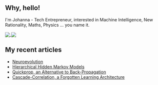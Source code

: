 ## Why, hello!
I'm Johanna - Tech Entrepreneur, interested in Machine Intelligence, New Rationality, Maths, Physics … you name it.

<a href="https://github.com/anuraghazra/github-readme-stats">
  <img align="center" src="https://github-readme-stats.vercel.app/api?username=ephe-meral&include_all_commits=true&count_private=true&show_icons=true" />
</a>
<a href="https://github.com/anuraghazra/github-readme-stats">
  <img align="center" src="https://github-readme-stats.vercel.app/api/top-langs/?username=ephe-meral&langs_count=10&hide=HTML,Makefile&exclude_repo=dotfiles,novel,genesis,ephe-meral.github.io&layout=compact" />
</a>

## My recent articles
<!-- BLOG-POST-LIST:START -->
- [Neuroevolution](https://towardsdatascience.com/neuroevolution-cb31d823f27d?source=rss-ede7381126aa------2)
- [Hierarchical Hidden Markov Models](https://towardsdatascience.com/hierarchical-hidden-markov-models-a9e0552e70c1?source=rss-ede7381126aa------2)
- [Quickprop, an Alternative to Back-Propagation](https://towardsdatascience.com/quickprop-an-alternative-to-back-propagation-d9a78069e2a7?source=rss-ede7381126aa------2)
- [Cascade-Correlation, a Forgotten Learning Architecture](https://towardsdatascience.com/cascade-correlation-a-forgotten-learning-architecture-a2354a0bec92?source=rss-ede7381126aa------2)
<!-- BLOG-POST-LIST:END -->

<!--
**ephe-meral/ephe-meral** is a ✨ _special_ ✨ repository because its `README.md` (this file) appears on your GitHub profile.

Here are some ideas to get you started:

- 🔭 I’m currently working on ...
- 🌱 I’m currently learning ...
- 👯 I’m looking to collaborate on ...
- 🤔 I’m looking for help with ...
- 💬 Ask me about ...
- 📫 How to reach me: ...
- 😄 Pronouns: ...
- ⚡ Fun fact: ...
-->
